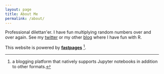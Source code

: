 ```yaml
---
layout: page
title: About Me
permalink: /about/
---
```


Professional dilettan'er. I have fun multiplying random numbers over and over again. See my [twitter](https://twitter.com/DavidSalazarVir) or my other [blog](https://david-salazar.github.io/post/) where I have fun with R. 

This website is powered by **[fastpages](https://github.com/fastai/fastpages)** [^1].



[^1]:a blogging platform that natively supports Jupyter notebooks in addition to other formats.
